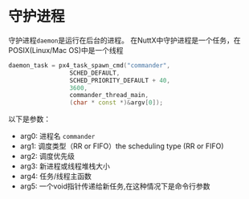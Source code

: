 # 守护进程


守护进程`daemon`是运行在后台的进程。
在NuttX中守护进程是一个任务，在POSIX(Linux/Mac OS)中是一个线程

```C++
daemon_task = px4_task_spawn_cmd("commander",
			     SCHED_DEFAULT,
			     SCHED_PRIORITY_DEFAULT + 40,
			     3600,
			     commander_thread_main,
			     (char * const *)&argv[0]);
```

以下是参数：
- arg0: 进程名 `commander`
- arg1: 调度类型（RR or FIFO）the scheduling type (RR or FIFO)
- arg2: 调度优先级
- arg3: 新进程或线程堆栈大小
- arg4: 任务/线程主函数
- arg5: 一个void指针传递给新任务,在这种情况下是命令行参数
